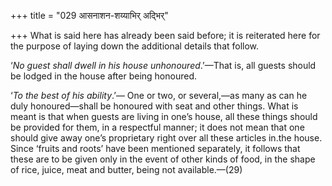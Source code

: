 +++
title = "029 आसनाशन-शय्याभिर् अद्भिर्"

+++
What is said here has already been said before; it is reiterated here
for the purpose of laying down the additional details that follow.

‘*No guest shall dwell in his house unhonoured*.’—That is, all guests
should be lodged in the house after being honoured.

‘*To the best of his ability*.’— One or two, or several,—as many as can
he duly honoured—shall be honoured with seat and other things. What is
meant is that when guests are living in one’s house, all these things
should be provided for them, in a respectful manner; it does not mean
that one should give away one’s proprietary right over all these
articles in.the house. Since ‘fruits and roots’ have been mentioned
separately, it follows that these are to be given only in the event of
other kinds of food, in the shape of rice, juice, meat and butter, being
not available.—(29)


